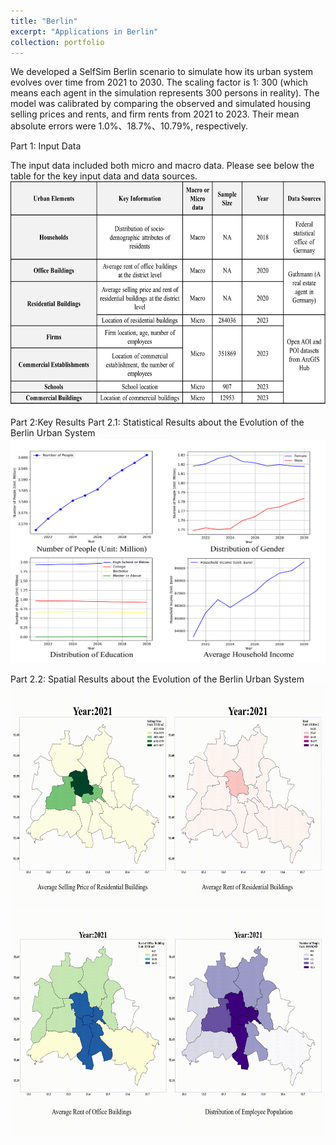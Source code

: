 ```yaml
---
title: "Berlin"
excerpt: "Applications in Berlin"
collection: portfolio
---
```


We developed a SelfSim Berlin scenario to simulate how its urban system evolves over time from 2021 to 2030. The scaling factor is 1: 300 (which means each agent in the simulation represents 300 persons in reality). The model was calibrated by comparing the observed and simulated housing selling prices and rents, and firm rents from 2021 to 2023. Their mean absolute errors were 1.0%、18.7%、10.79%, respectively. 

Part 1: Input Data

The input data included both micro and macro data. Please see below the table for the key input data and data sources.
<br/><img src="/images/table.png" width="600" height="360">

Part 2:Key Results
Part 2.1: Statistical Results about the Evolution of the Berlin Urban System
<br/><img src="/images/keyresults.png" width="600" height="360">

Part 2.2: Spatial Results about the Evolution of the Berlin Urban System
<br/><img src="/images/BL1.gif" width="600" height="360">
<br/><img src="/images/BL2.gif" width="600" height="360">
